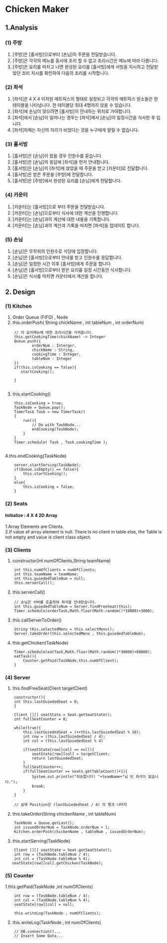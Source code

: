 Chicken Maker
=============

1.Analysis
----------

### (1) 주방
1. [주방]은 [홀서빙]으로부터 [손님]의 주문을 전달받습니다.
2. [주방]은 각각의 메뉴를 동시에 조리 할 수 없고 조리시간은 메뉴에 따라 다릅니다.
3. [주방]은 요리를 마치고 나면 완성된 요리를 [홀서빙]에게 서빙을 지시하고 전달받았던 조리 지시를 확인하여 다음의 조리를 시작합니다.

### (2) 좌석
1. [좌석]은 4 X 4 이차원 매트릭스의 형태로 설정되고 각각의 매트릭스 원소들은 한 테이블을 나타냅니다. 한 테이블당 최대 4명까지 앉을 수 있습니다.
2. [좌석]에 손님이 앉으려면 [홀서빙]이 안내하는 위치로 가야합니다.
3. [좌석]에서 [손님]이 일어나는 경우는 [좌석]에서 [손님]이 일정시간을 식사한 후 입니다.
4. [좌석]자체는 자신의 자리가 비었다는 것을 누구에게 알릴 수 없습니다.

### (3) 홀서빙
1. [홀서빙]은 [손님]이 왔을 경우 인원수를 묻습니다.
2. [홀서빙]은 [손님]의 응답에 [좌석]을 먼저 안내합니다.
3. [홀서빙]은 [손님]이 [좌석]에 앉았을 때 주문을 받고 [카운터]로 전달합니다.
4. [홀서빙]은 받은 주문을 [주방]에 전달합니다.
5. [홀서빙]은 [주방]에서 완성된 요리를 [손님]에게 전달합니다.

### (4) 카운터
1. [카운터]는 [홀서빙]으로 부터 주문을 전달받습니다.
2. [카운터]는 [손님]으로부터 식사에 대한 계산을 진행합니다.
3. [카운터]는 [손님]과의 계산에 대한 내용을 기록합니다.
4. [카운터]는 [손님]과의 계산과 기록을 마치면 [좌석]을 업데이트 합니다.

### (5) 손님
1. [손님]은 무작위의 인원수로 식당에 입장합니다.
2. [손님]은 [홀서빙]으로부터 안내를 받고 인원수를 응답합니다.
3. [손님]은 일정한 시간 이후 [홀서빙]에게 주문을 합니다.
4. [손님]은 [홀서빙]으로부터 받은 요리를 일정 시간동안 식사합니다.
5. [손님]은 식사를 마치면 카운터에서 계산을 합니다.

## 2. Design

### (1) Kitchen
1. Order Queue (FIFO) , Node
2. this.orderPush( String chickName , int tableNum , int orderNum)
~~~
    // 각 요리메뉴에 대한 조리시간을 가져옵니다.
    this.getCookingTime(chickName) -> Integer
    Queue.push({
            orderNum : Interger,
            chickName : String,
            cookingTime : Integer,
            tableNum : Integer
    })
    if(this.isCooking == false){
       startCooking();
       
    }
    
~~~
3. this.startCooking()
~~~
    this.isCooking = true;
    TaskNode = Queue.pop();
    TimerTask Task = new TimerTask()
    {
        run(){
            // Do with TaskNode...
            endCooking(TaskNode);
        }
    }
    Timer.schedule( Task , Task.cookingTime );
    
~~~

4.this.endCooking(TaskNode)
~~~
    server.startServing(TaskNode);
    if(Queue.isEmpty() == false){
        this.startCooking();
    }
    else{
        this.isCooking = false;
    }
~~~

### (2) Seats

#### Initialize : 4 X 4 2D Array

1.Array Elements are Clients.  
2.If value of array element is null. There is no client in table else, the Table is not empty and value is client class object.
 
### (3) Clients
1. constructor(int numOfClients,String teamName)
~~~
    int this.numOfClients = numOfClients;
    int this.teamName = teamName;
    int this.guiededTableNum = null;
    this.serverCall();
~~~
2. this.serverCall()
~~~
    // 손님은 서버를 호출하여 좌석을 안내받습니다.
    int this.guiededTableNum = Server.findFreeSeat(this);
    Timer.schedule(orderTask,Math.floor(Math.random()*10000)+3000);   
~~~
3. this.callServerToOrder()
~~~
    String this.selectedMenu = this.selectMenu();
    Server.takeOrder(this.selectedMenu , this.guiededTableNum);
~~~

4. this.getChicken(TaskNode)
~~~
    Timer.schedule(eatTask,Math.floor(Math.random()*30000)+60000);
    eatTask(){
        Counter.getPaid(TaskNode,this.numOfClient);
    }
~~~
### (4) Server

1. this.findFreeSeat(Client targetClient)
~~~
    constructor(){
    int this.lastGuiededSeat = 0;
    }
    
    Client [][] seatState = Seat.getSeatState();
    int fullSeatCounter = 0;
    
    while(true){
        this.lastGuiededSeat = (++this.lastGuiededSeat % 16);
        int row = (this.lastGuiededSeat / 4);
        int col = (this.lastGuiededSeat % 4)
        
        if(seatState[row][col] == null){
            seatState[row][col] = targetClient;
            return lastGuiededSeat;
        }
        fullSeatCounter++;
        if(fullSeatCounter == seats.getTableCount()+1){
            System.out.println("죄송합니다! "+teamName+"님 빈 좌석이 없습니다.");
            break;
        }
    }
    
    // 실제 Position은 (lastGuiededSeat / 4) 의 몫과 나머지
~~~

2. this.takeOrder(String chickenName , int tableNum)
~~~
    TaskNode = Queue.getLast();
    int issuedOrderNum = TaskNode.orderNum + 1;
    Kitchen.orderPush(chickenName , tableNum , issuedOrderNum);
~~~
3. this.startServing(TaskNode)
~~~
    Client [][] seatState = Seat.getSeatState();
    int row = (TaskNode.tableNum / 4);
    int col = (TaskNode.tableNum % 4);
   seatState[row][col].getChicken(TaskNode);
~~~

### (5) Counter 
1.this.getPaid(TaskNode ,int numOfClients)
~~~
    int row = (TaskNode.tableNum / 4);
    int col = (TaskNode.tableNum % 4);
    seatState[row][col] = null;
    
    this.writeLog(TaskNode , numOfClients);
~~~
2. this.writeLog(TaskNode , int numOfClients)
~~~
    // DB.connection()...
    // Insert Some Data...
~~~
